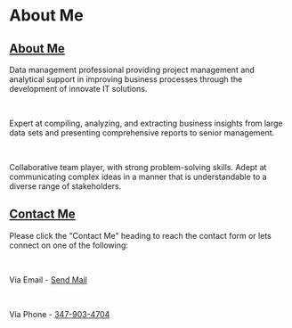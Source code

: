 # About Me

## <a href="https://github.com/akcode47/my_repos_are_private/blob/master/README.md">About Me</a>
<p>Data management professional providing project management and analytical support in improving business processes through the development of innovate IT solutions.</p>
<br>
<p>Expert at compiling, analyzing, and extracting business insights from large data sets and presenting comprehensive reports to senior management.</p>
<br>
<p>Collaborative team player, with strong problem-solving skills. Adept at communicating complex ideas in a manner that is understandable to a diverse range of stakeholders.</p>

## <a href="#">Contact Me</a>
<p>Please click the "Contact Me" heading to reach the contact form or lets connect on one of the following:</p>
<br>
<p>
Via Email -
<a href="mailto:ak47code@gmail.com" target="_top">Send Mail</a>
</p>
<br>
<p>
Via Phone -
<a href="tel:+13479034704">347-903-4704</a>
</p>
